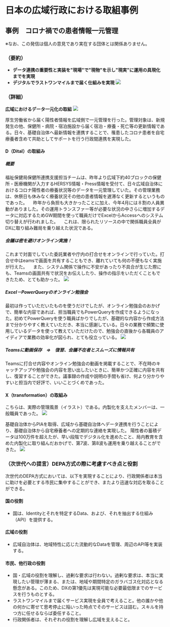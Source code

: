 # 日本の広域行政における取組事例
## 事例　コロナ禍での患者情報一元管理
※なお、この発信は個人の意見であり実在する団体とは関係ありません。

### （要約）

- <B>データ連携の重要性と実装を"現場"で"現物"を示し"現実"に運用の具現化までを実現
- デジタルでラストワンマイルまで届く仕組みを実現</B>
![](../images/sam01_概要.png)


### （詳細）
<B>広域におけるデータ一元化の取組</B>
![](../images/sam01_患者情報管理.png)

厚生労働省から届く陽性者情報を広域側で一元管理を行った。管理対象は、新規発生の他、保健所・病院・宿泊施設から届く宿泊・療養・死亡等の更新情報である。日々、基礎自治体へ最新情報を連携することで、罹患したコロナ患者を自宅療養者含めて共助としてサポートを行う行政間連携を実現した。

#### D（Dital）の取組み
##### 概要
福祉保健局保健所連携支援担当チームは、昨年より広域下約40ブロックの保健所・医療機関が入力するHERSYS情報・Press情報を受付て、日々広域自治体におけるコロナ陽性者の療養状況等のデータを一元管理していた。その管理業務は、休祭日も休みなく療養状況その他の患者情報を遅滞なく更新するというものであった。
　昨年から負担も大きかったことに加え、今年4月には８割の人員異動がありました。その運用トランスファー等が必要な状況の中さらに増加するデータに対応するためGW期間を使って職員だけでExcelからAccessへのシステム切り替えが行われました。
　これは、限られたリソースの中で関係職員全員がDXに取り組み難局を乗り越えた状況である。

##### 会議は密を避けオンライン実施！
これまで対面でしていた委託業者や庁内の打合せをオンラインで行っていた。打合せ中はeamsで画面を共有することもでき、離れていても何の不便もなく実施が行えた。
　また、システム関係で操作に不安があったり不具合が生じた際にも、Teamsの画面共有で状況をお伝えしたり、操作の指示をいただくこともできたため、とても助かった。
![](../images/sam01_teams.png)

##### Excel－PowerQueryのオンライン勉強会
最初は作っていただいたものを使うだけでしたが、オンライン勉強会のおかげで、簡単な内容であれば、担当職員でもPowerQueryを作成できるようになった。初めてPowerQueryを使う職員ばかりでしたが、基礎的な内容から作成方法まで分かりやすく教えていただき、本当に感謝している。日々の業務で頻繁に使用しているデータを使って教えていただけたので、勉強会の直後から各職員のアイディアで業務の効率化が図られ、とても役立っている。
![](../images/sam01_PowerQuery.png)

##### Teamsに動画保存　⇒　復習、会議不在者とスムーズに情報共有
Teamsに打合せ内容やオンライン勉強会の動画を掲載することで、不在時のキャッチアップや勉強会の内容を思い出したいときに、簡単かつ正確に内容を共有し、復習することができた。議事録の作成や説明の手間も省け、何より分かりやすいと担当内で好評で、いいことづくめであった。

#### X（transformation）の取組み
こちらは、実際の管理風景（イラスト）である。内製化を支えたメンバーは、一般職員であった。
![](../images/sam01_風景-1.png)

基礎自治体からPIAを取得、広域から基礎自治体へデータ連携を行うことにより、基礎自治体から自宅療養者への定期的な連絡を実現した。
陽性者の蓄積データは100万件を超えたが、早い段階でデジタル化を進めたこと、局内教育を含めた内製化に取り組んだおかげで、第7波、第8波も運用を乗り越えることができた。
![](../images/sam01_陽性者.png)

### （次世代への提言）DEPA方式の際に考慮すべき点と役割
次世代のDEPA方式においては、以下を実現することにより、行政関係者は本当に助けを必要とする市民に集中することができ、またより迅速な対応を取ることができる。

#### 国の役割
- 国は、Identityとそれを特定するData、および、それを抽出する仕組み（API）を提供する。
#### 広域の役割
- 広域自治体は、地域特性に応じた流動的なDataを管理、周辺のAPI等を実装する。
#### 市民、他行政の役割
- 国・広域の役割を理解し、過剰な要求は行わない。過剰な要求は、本当に実現したい管理が薄まる、または、地域や期間特定のガラバゴス化対応となる懸念がある。このため、DXの第1優先は実現可能な必要最低限までのサービスを行うものとする。
- ラストワンマイルまで届くサービス実現を全員で考えること。他の誰かや他の何かに寄せて思考停止に陥いった時点でそのサービスは詰む。スキルを持つ方に任せるならば委任すること。
- 行政関係者は、それぞれの役割を理解し広域を支えること。
